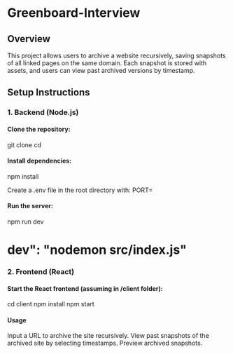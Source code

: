# Greenboard-Interview

## Overview

This project allows users to archive a website recursively, saving snapshots of all linked pages on the same domain. 
Each snapshot is stored with assets, and users can view past archived versions by timestamp.

## Setup Instructions

### 1. Backend (Node.js)

#### Clone the repository:

git clone <repo>
cd <repo>


#### Install dependencies:

npm install

Create a .env file in the root directory with: PORT=<port>


#### Run the server:

npm run dev
# dev": "nodemon src/index.js"

### 2. Frontend (React)

#### Start the React frontend (assuming in /client folder):

cd client
npm install
npm start


#### Usage

Input a URL to archive the site recursively.
View past snapshots of the archived site by selecting timestamps.
Preview archived snapshots.
